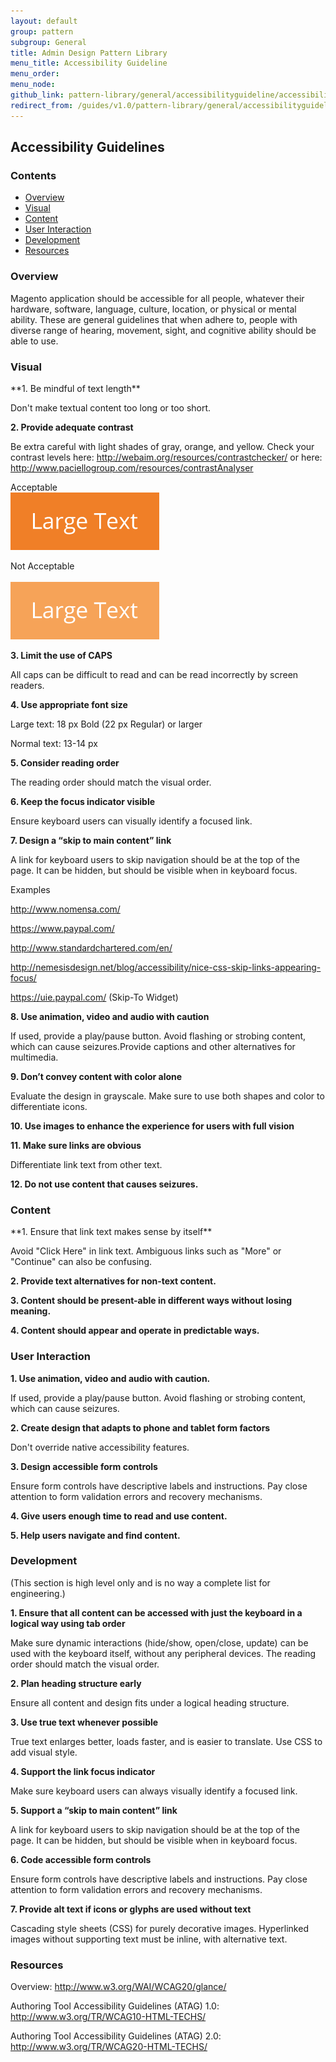 ```yaml
---
layout: default
group: pattern
subgroup: General
title: Admin Design Pattern Library
menu_title: Accessibility Guideline
menu_order: 
menu_node: 
github_link: pattern-library/general/accessibilityguideline/accessibilityGuideline.md
redirect_from: /guides/v1.0/pattern-library/general/accessibilityguideline/accessibilityGuideline.html
---
```

<h2> Accessibility Guidelines </h2>

<h3> Contents </h3>

* <a href="#overview">Overview</a>
* <a href="#visual">Visual</a>
* <a href="#content">Content</a>
* <a href="#user-interaction">User Interaction</a>
* <a href="#development">Development</a>
* <a href="#resources">Resources</a>



<h3 id="overview">Overview</h3>

Magento application should be accessible for all people, whatever their hardware, software, language, culture, location, or physical or mental ability. These are general guidelines that when adhere to, people with diverse range of hearing, movement, sight, and cognitive ability should be able to use.

<h3 id="visual">Visual</h3>
**1. Be mindful of text length**

Don't make textual content too long or too short.

**2. Provide adequate contrast**

Be extra careful with light shades of gray, orange, and yellow. Check your contrast levels here: 
<a href="http://webaim.org/resources/contrastchecker/" target="blank">http://webaim.org/resources/contrastchecker/ </a>
or here:
<a href="http://www.paciellogroup.com/resources/contrastAnalyser" target="blank">http://www.paciellogroup.com/resources/contrastAnalyser</a>

Acceptable	<br>
<img src="img/largetext-sample1.png">

Not Acceptable	<br>	 
<img src="img/largetext-sample2.png">

**3. Limit the use of CAPS**

All caps can be difficult to read and can be read incorrectly by screen readers.

**4. Use appropriate font size**

Large text: 18 px Bold (22 px Regular) or larger

Normal text: 13-14 px

**5. Consider reading order**

The reading order should match the visual order.

**6. Keep the focus indicator visible**

Ensure keyboard users can visually identify a focused link.

**7. Design a “skip to main content” link**

A link for keyboard users to skip navigation should be at the top of the page. It can be hidden, but should be visible when in keyboard focus.

Examples

<a href="http://www.nomensa.com/" target="blank"> http://www.nomensa.com/ </a>

<a href="https://www.paypal.com/" target="blank"> https://www.paypal.com/ </a>

<a href="http://www.standardchartered.com/en/" target="blank"> http://www.standardchartered.com/en/ </a>

<a href="http://nemesisdesign.net/blog/accessibility/nice-css-skip-links-appearing-focus/" target="blank"> http://nemesisdesign.net/blog/accessibility/nice-css-skip-links-appearing-focus/ </a>

<a href="https://uie.paypal.com/" target="blank"> https://uie.paypal.com/ </a> (Skip-To Widget)

**8. Use animation, video and audio with caution**

If used, provide a play/pause button. Avoid flashing or strobing content, which can cause seizures.Provide captions and other alternatives for multimedia.

**9. Don’t convey content with color alone**

Evaluate the design in grayscale. Make sure to use both shapes and color to differentiate icons.

**10. Use images to enhance the experience for users with full vision**

**11. Make sure links are obvious**

Differentiate link text from other text.

**12. Do not use content that causes seizures.**

<h3 id="content">Content</h3>
**1. Ensure that link text makes sense by itself**

Avoid "Click Here" in link text. Ambiguous links such as "More" or "Continue" can also be confusing.

**2. Provide text alternatives for non-text content.**

**3. Content should be present-able in different ways without losing meaning.**

**4. Content should appear and operate in predictable ways.**

<h3 id="user-interaction">User Interaction</h3>

**1. Use animation, video and audio with caution.**

If used, provide a play/pause button. Avoid flashing or strobing content, which can cause seizures.

**2. Create design that adapts to phone and tablet form factors**

Don't override native accessibility features.

**3. Design accessible form controls**

Ensure form controls have descriptive labels and instructions. Pay close attention to form validation errors and recovery mechanisms.

**4. Give users enough time to read and use content.**

**5. Help users navigate and find content.**


<h3 id="development">Development</h3>

(This section is high level only and is no way a complete list for engineering.)

**1. Ensure that all content can be accessed with just the keyboard in a logical way using tab order**

Make sure dynamic interactions (hide/show, open/close, update) can be used with the keyboard itself, without any peripheral devices. The reading order should match the visual order.

**2. Plan heading structure early**

Ensure all content and design fits under a logical heading structure.

**3. Use true text whenever possible**

True text enlarges better, loads faster, and is easier to translate. Use CSS to add visual style.

**4. Support the link focus indicator**

Make sure keyboard users can always visually identify a focused link.

**5. Support a “skip to main content” link**

A link for keyboard users to skip navigation should be at the top of the page. It can be hidden, but should be visible when in keyboard focus.

**6. Code accessible form controls**

Ensure form controls have descriptive labels and instructions. Pay close attention to form validation errors and recovery mechanisms.

**7. Provide alt text if icons or glyphs are used without text**

Cascading style sheets (CSS) for purely decorative images. Hyperlinked images without supporting text must be inline, with alternative text.

<h3 id="resources">Resources</h3>
Overview: <a href="http://www.w3.org/WAI/WCAG20/glance/" target="blank"> http://www.w3.org/WAI/WCAG20/glance/ </a>

Authoring Tool Accessibility Guidelines (ATAG) 1.0: <a href="http://www.w3.org/TR/WCAG10-HTML-TECHS/" target="blank"> http://www.w3.org/TR/WCAG10-HTML-TECHS/</a>

Authoring Tool Accessibility Guidelines (ATAG) 2.0: <a href="http://www.w3.org/TR/WCAG20-HTML-TECHS/" target="blank"> http://www.w3.org/TR/WCAG20-HTML-TECHS/</a>

